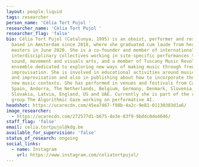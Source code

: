 ```yaml
---
layout: people.liquid
tags: researcher
person_name: 'Cèlia Tort Pujol '
researcher_name: 'Cèlia Tort Pujol '
researcher_flag: 'false'
bio: Cèlia Tort Pujol (Catalunya, 1995) is an oboist, performer and researcher
  based in Amsterdam since 2018, where she graduated cum laude from her music
  masters in June 2020. She is a co-founder and member of international and
  interdisciplinary collectives working in site-specific performances through
  sound, movement and visuals arts, and a member of Tuscany Music Revolution, an
  ensemble dedicated to exploring new ways of making music through free
  improvisation. She is involved in educational activities around music creation
  and improvisation and also in publishing about how to incorporate the oboe in
  new music contexts. She has performed in venues and festivals from Catalunya,
  Spain, Andorra, The Netherlands, Belgium, Germany, Denmark, Slovenia,
  Slovakia, Latvia, England, US and UAE. Currently she is part of the research
  group The Algorithmic Gaze working on performative AI.
headshot: https://ucarecdn.com/45ea7467-f98b-4a2c-9e81-01130383d1a6/
image_researcher:
  - https://ucarecdn.com/272577d1-b675-4e3e-83f9-9bddc0de4646/
staff_flag: 'false'
email: celia.tortpujol@kdg.be
available_for_supervision: 'false'
status_of_research: ongoing
social_links:
  - name: Instagram
    url: https://www.instagram.com/celiatortpujol/
---
```

